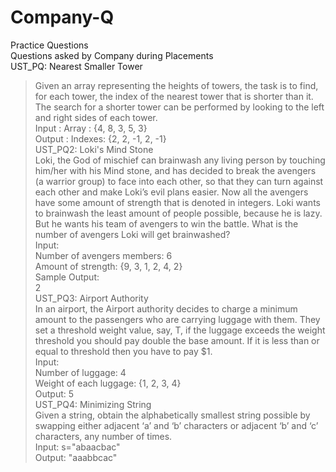 # Company-Q
Practice Questions <br>
Questions asked by Company during Placements<br>
UST_PQ: Nearest Smaller Tower<br>
>Given an array representing the heights of towers, the task is to find, for each tower, the index of the nearest tower that is shorter than it. The search for a shorter tower can be performed by looking to the left and right sides of each tower.<br>
Input : Array : {4, 8, 3, 5, 3} <br>
Output : Indexes: {2, 2, -1, 2, -1}<br>
UST_PQ2: Loki's Mind Stone<br>
Loki, the God of mischief can brainwash any living person by touching him/her with his Mind stone, and has decided to break the avengers (a warrior group) to face into each other, so that they can turn against each other and make Loki’s evil plans easier. Now all the avengers have some amount of strength that is denoted in integers. Loki wants to brainwash the least amount of people possible, because he is lazy. But he wants his team of avengers to win the battle. What is the number of avengers Loki will get brainwashed?<br>
Input:<br>
Number of avengers members: 6<br>
Amount of strength: {9, 3, 1, 2, 4, 2} <br>
Sample Output:<br>
2<br>
>UST_PQ3: Airport Authority<br>
In an airport, the Airport authority decides to charge a minimum amount to the passengers who are carrying luggage with them. They set a threshold weight value, say, T, if the luggage exceeds the weight threshold you should pay double the base amount. If it is less than or equal to threshold then you have to pay $1. <br>
Input: <br>
Number of luggage: 4<br>
Weight of each luggage: {1, 2, 3, 4}<br>
Output: 5<br>
>UST_PQ4: Minimizing String<br>
Given a string, obtain the alphabetically smallest string possible by swapping either adjacent ‘a’ and ‘b’ characters or adjacent ‘b’ and ‘c’ characters, any number of times.<br>
Input: s="abaacbac"<br>
Output: "aaabbcac"<br>
